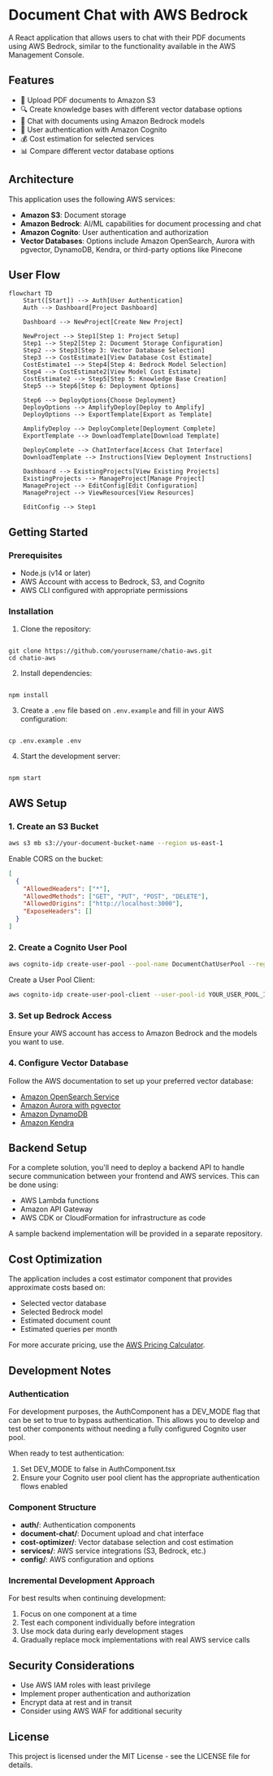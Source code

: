 # Document Chat with AWS Bedrock

A React application that allows users to chat with their PDF documents using AWS Bedrock, similar to the functionality available in the AWS Management Console.

## Features

- 📄 Upload PDF documents to Amazon S3
- 🔍 Create knowledge bases with different vector database options
- 💬 Chat with documents using Amazon Bedrock models
- 🔐 User authentication with Amazon Cognito
- 💰 Cost estimation for selected services
- 📊 Compare different vector database options

## Architecture

This application uses the following AWS services:

- **Amazon S3**: Document storage
- **Amazon Bedrock**: AI/ML capabilities for document processing and chat
- **Amazon Cognito**: User authentication and authorization
- **Vector Databases**: Options include Amazon OpenSearch, Aurora with pgvector, DynamoDB, Kendra, or third-party options like Pinecone

## User Flow

```mermaid
flowchart TD
    Start([Start]) --> Auth[User Authentication]
    Auth --> Dashboard[Project Dashboard]

    Dashboard --> NewProject[Create New Project]

    NewProject --> Step1[Step 1: Project Setup]
    Step1 --> Step2[Step 2: Document Storage Configuration]
    Step2 --> Step3[Step 3: Vector Database Selection]
    Step3 --> CostEstimate1[View Database Cost Estimate]
    CostEstimate1 --> Step4[Step 4: Bedrock Model Selection]
    Step4 --> CostEstimate2[View Model Cost Estimate]
    CostEstimate2 --> Step5[Step 5: Knowledge Base Creation]
    Step5 --> Step6[Step 6: Deployment Options]

    Step6 --> DeployOptions{Choose Deployment}
    DeployOptions --> AmplifyDeploy[Deploy to Amplify]
    DeployOptions --> ExportTemplate[Export as Template]

    AmplifyDeploy --> DeployComplete[Deployment Complete]
    ExportTemplate --> DownloadTemplate[Download Template]

    DeployComplete --> ChatInterface[Access Chat Interface]
    DownloadTemplate --> Instructions[View Deployment Instructions]

    Dashboard --> ExistingProjects[View Existing Projects]
    ExistingProjects --> ManageProject[Manage Project]
    ManageProject --> EditConfig[Edit Configuration]
    ManageProject --> ViewResources[View Resources]

    EditConfig --> Step1

```

## Getting Started

### Prerequisites

- Node.js (v14 or later)
- AWS Account with access to Bedrock, S3, and Cognito
- AWS CLI configured with appropriate permissions

### Installation

1. Clone the repository:

```

git clone https://github.com/yourusername/chatio-aws.git
cd chatio-aws

```

2. Install dependencies:

```

npm install

```

3. Create a `.env` file based on `.env.example` and fill in your AWS configuration:

```

cp .env.example .env

```

4. Start the development server:

```

npm start

```

## AWS Setup

### 1. Create an S3 Bucket

```bash
aws s3 mb s3://your-document-bucket-name --region us-east-1
```

Enable CORS on the bucket:

```json
[
  {
    "AllowedHeaders": ["*"],
    "AllowedMethods": ["GET", "PUT", "POST", "DELETE"],
    "AllowedOrigins": ["http://localhost:3000"],
    "ExposeHeaders": []
  }
]
```

### 2. Create a Cognito User Pool

```bash
aws cognito-idp create-user-pool --pool-name DocumentChatUserPool --region us-east-1
```

Create a User Pool Client:

```bash
aws cognito-idp create-user-pool-client --user-pool-id YOUR_USER_POOL_ID --client-name DocumentChatClient --no-generate-secret --region us-east-1
```

### 3. Set up Bedrock Access

Ensure your AWS account has access to Amazon Bedrock and the models you want to use.

### 4. Configure Vector Database

Follow the AWS documentation to set up your preferred vector database:

- [Amazon OpenSearch Service](https://docs.aws.amazon.com/opensearch-service/latest/developerguide/what-is.html)
- [Amazon Aurora with pgvector](https://docs.aws.amazon.com/AmazonRDS/latest/AuroraUserGuide/postgresql-vectors.html)
- [Amazon DynamoDB](https://docs.aws.amazon.com/amazondynamodb/latest/developerguide/Introduction.html)
- [Amazon Kendra](https://docs.aws.amazon.com/kendra/latest/dg/what-is-kendra.html)

## Backend Setup

For a complete solution, you'll need to deploy a backend API to handle secure communication between your frontend and AWS services. This can be done using:

- AWS Lambda functions
- Amazon API Gateway
- AWS CDK or CloudFormation for infrastructure as code

A sample backend implementation will be provided in a separate repository.

## Cost Optimization

The application includes a cost estimator component that provides approximate costs based on:

- Selected vector database
- Selected Bedrock model
- Estimated document count
- Estimated queries per month

For more accurate pricing, use the [AWS Pricing Calculator](https://calculator.aws).

## Development Notes

### Authentication

For development purposes, the AuthComponent has a DEV_MODE flag that can be set to true to bypass authentication. This allows you to develop and test other components without needing a fully configured Cognito user pool.

When ready to test authentication:

1. Set DEV_MODE to false in AuthComponent.tsx
2. Ensure your Cognito user pool client has the appropriate authentication flows enabled

### Component Structure

- **auth/**: Authentication components
- **document-chat/**: Document upload and chat interface
- **cost-optimizer/**: Vector database selection and cost estimation
- **services/**: AWS service integrations (S3, Bedrock, etc.)
- **config/**: AWS configuration and options

### Incremental Development Approach

For best results when continuing development:

1. Focus on one component at a time
2. Test each component individually before integration
3. Use mock data during early development stages
4. Gradually replace mock implementations with real AWS service calls

## Security Considerations

- Use AWS IAM roles with least privilege
- Implement proper authentication and authorization
- Encrypt data at rest and in transit
- Consider using AWS WAF for additional security

## License

This project is licensed under the MIT License - see the LICENSE file for details.
